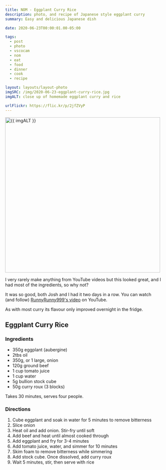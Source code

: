 ```yaml
---
title: NOM - Eggplant Curry Rice
description: photo, and recipe of Japanese style eggplant curry
summary: Easy and delicious Japanese dish

date: 2020-06-23T00:00:01.00-05:00

tags:
  - post
  - photo
  - vscocam
  - nom
  - eat
  - food
  - dinner
  - cook
  - recipe

layout: layouts/layout-photo
imgSRC: /img/2020-06-23-eggplant-curry-rice.jpg
imgALT: close up of homemade eggplant curry and rice

urlFlickr: https://flic.kr/p/2jfZVyP
---
```

<p><img class="u-photo img-polaroid" src="{{ imgSRC }}" alt="{{ imgALT }}" width="500" height="500"></p>

I very rarely make anything from YouTube videos but this looked great, and I had most of the ingredients, so why not?

It was so good, both Josh and I had it two days in a row. You can watch (and follow) [RunnyRunny999's video](https://youtu.be/Bc3olP5d4Uc "YouTube") on YouTube.

As with most curry its flavour only improved overnight in the fridge.

<section class="h-recipe">
<h2>Eggplant Curry Rice</h2>

<h3>Ingredients</h3>

<ul>
<li class="p-ingredient">350g eggplant (aubergine)</li>
<li class="p-ingredient">2tbs oil				  </li>
<li class="p-ingredient">350g, or 1 large, onion  </li>
<li class="p-ingredient">120g ground beef		  </li>
<li class="p-ingredient">1 cup tomato juice		  </li>
<li class="p-ingredient">1 cup water			  </li>
<li class="p-ingredient">5g bullion stock cube	  </li>
<li class="p-ingredient">50g curry roux (3 blocks)</li>
</ul>


<p>Takes <time class="dt-duration" datetime="30M">30 minutes</time>, serves <data class="p-yield" value="4">four people</data>.</p>

<div class="e-instructions">
<h3>Directions</h3>
<ol>
<li>Cube eggplant and soak in water for 5 minutes to remove bitterness</li>
<li>Slice onion														  </li>
<li>Heat oil and add onion. Stir-fry until soft						  </li>
<li>Add beef and heat until almost cooked through					  </li>
<li>Add eggplant and fry for 3-4 minutes							  </li>
<li>Add tomato juice, water, and simmer for 10 minutes				  </li>
<li>Skim foam to remove bitterness while simmering					  </li>
<li>Add stock cube. Once dissolved, add curry roux					  </li>
<li>Wait 5 minutes, stir, then serve with rice						  </li>
</ol>
</div>

</section>
